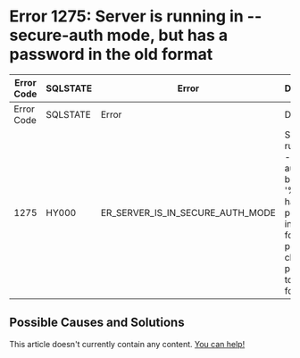 
# Error 1275: Server is running in --secure-auth mode, but has a password in the old format


| Error Code | SQLSTATE | Error | Description |
| --- | --- | --- | --- |
| Error Code | SQLSTATE | Error | Description |
| 1275 | HY000 | ER_SERVER_IS_IN_SECURE_AUTH_MODE | Server is running in --secure-auth mode, but '%s'@'%s' has a password in the old format; please change the password to the new format |




## Possible Causes and Solutions


This article doesn't currently contain any content. [You can help!](/kb/en/writing-and-editing-knowledge-base-articles/)

